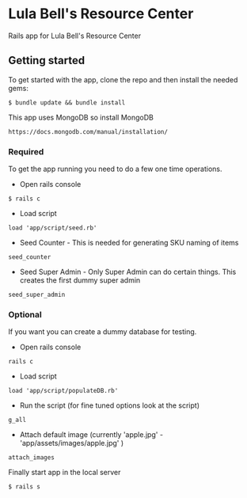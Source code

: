 # Lula Bell's Resource Center

Rails app for Lula Bell's Resource Center

## Getting started

To get started with the app, clone the repo and then install the needed gems:
```
$ bundle update && bundle install
```

This app uses MongoDB so install MongoDB
```
https://docs.mongodb.com/manual/installation/
```
### Required
To get the app running you need to do a few one time operations.
* Open rails console
```
$ rails c
```
* Load script
```
load 'app/script/seed.rb'
```

* Seed Counter - This is needed for generating SKU naming of items
```
seed_counter
```

* Seed Super Admin - Only Super Admin can do certain things. This creates the first dummy super admin
```
seed_super_admin
```
### Optional
If you want you can create a dummy database for testing.
* Open rails console
```
rails c
```
* Load script
```
load 'app/script/populateDB.rb'
```
* Run the script (for fine  tuned options look at the script)
```
g_all
```
* Attach default image (currently 'apple.jpg' - 'app/assets/images/apple.jpg' )
```
attach_images
```

Finally start app in the local server

```
$ rails s
```
